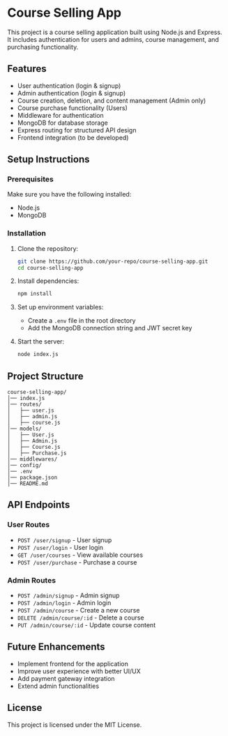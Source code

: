 # Course Selling App

This project is a course selling application built using Node.js and Express. It includes authentication for users and admins, course management, and purchasing functionality.

## Features
- User authentication (login & signup)
- Admin authentication (login & signup)
- Course creation, deletion, and content management (Admin only)
- Course purchase functionality (Users)
- Middleware for authentication
- MongoDB for database storage
- Express routing for structured API design
- Frontend integration (to be developed)

## Setup Instructions

### Prerequisites
Make sure you have the following installed:
- Node.js
- MongoDB

### Installation
1. Clone the repository:
   ```sh
   git clone https://github.com/your-repo/course-selling-app.git
   cd course-selling-app
   ```
2. Install dependencies:
   ```sh
   npm install
   ```
3. Set up environment variables:
   - Create a `.env` file in the root directory
   - Add the MongoDB connection string and JWT secret key

4. Start the server:
   ```sh
   node index.js
   ```

## Project Structure
```
course-selling-app/
│── index.js
│── routes/
│   ├── user.js
│   ├── admin.js
│   ├── course.js
│── models/
│   ├── User.js
│   ├── Admin.js
│   ├── Course.js
│   ├── Purchase.js
│── middlewares/
│── config/
│── .env
│── package.json
│── README.md
```

## API Endpoints

### User Routes
- `POST /user/signup` - User signup
- `POST /user/login` - User login
- `GET /user/courses` - View available courses
- `POST /user/purchase` - Purchase a course

### Admin Routes
- `POST /admin/signup` - Admin signup
- `POST /admin/login` - Admin login
- `POST /admin/course` - Create a new course
- `DELETE /admin/course/:id` - Delete a course
- `PUT /admin/course/:id` - Update course content

## Future Enhancements
- Implement frontend for the application
- Improve user experience with better UI/UX
- Add payment gateway integration
- Extend admin functionalities

## License
This project is licensed under the MIT License.

